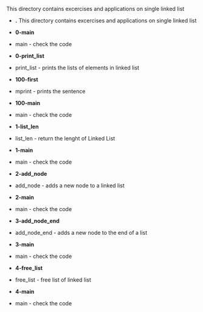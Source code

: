 This directory contains excercises and applications on single linked list
- **.**
This directory contains excercises and applications on single linked list

- **0-main**
*  main - check the code

- **0-print_list**
*  print_list - prints the lists of elements in linked list

- **100-first**
*  mprint - prints the sentence

- **100-main**
*  main - check the code

- **1-list_len**
*  list_len - return the lenght of Linked List

- **1-main**
*  main - check the code

- **2-add_node**
*  add_node - adds a new node to a linked list

- **2-main**
*  main - check the code

- **3-add_node_end**
*  add_node_end - adds a new node to the end of a list

- **3-main**
*  main - check the code

- **4-free_list**
*  free_list - free list of linked list

- **4-main**
*  main - check the code

